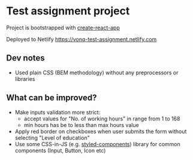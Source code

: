 # Test assignment project

Project is bootstrapped with [create-react-app](https://facebook.github.io/create-react-app/)

Deployed to Netlify <https://vonq-test-assignment.netlify.com>

## Dev notes

- Used plain CSS (BEM methodology) without any preprocessors or libraries

## What can be improved?

- Make inputs validation more strict:
  - accept values for "No. of working hours" in range from 1 to 168
  - min hours has be to less than max hours value
- Apply red border on checkboxes when user submits the form without selecting "Level of education"
- Use some CSS-in-JS (e.g. [styled-components](https://www.styled-components.com/)) library for common components (Input, Button, Icon etc)
